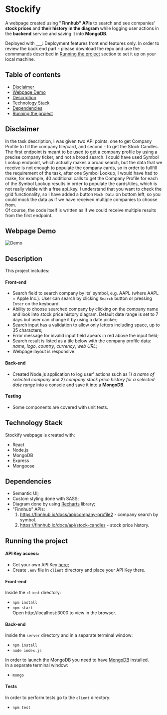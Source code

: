# Stockify

A webpage created using **"Finnhub" APIs** to search and see companies' **stock prices** and **their history in the diagram** while logging user actions in the **backend** service and saving it into **MongoDB**.

Deployed with **\_\_\_**: Deployment features front end features only. In order to review the back end part - please download the repo and use the commmands described in [Running the project](#running-the-project) section to set it up on your local machine.

## Table of contents

- [Disclaimer](#disclaimer)
- [Webpage Demo](#webpage-demo)
- [Description](#description)
- [Technology Stack](#technology-stack)
- [Dependencies](#dependencies)
- [Running the project](#running-the-project)

## Disclaimer

In the task description, I was given two API points, one to get Company Profile to fill the company tile/card, and second - to get the Stock Candles. The first endpoint is meant to be used to get a company profile by using a precise company ticker, and not a broad search. I could have used Symbol Lookup endpoint, which actually makes a broad search, but the data that we receive is not enough to populate the company cards, so in order to fullfill the requirement of the task, after one Symbol Lookup, I would have had to make, for example, 40 additional calls to get the Company Profile for each of the Symbol Lookup results in order to populate the cards/tiles, which is not really viable with a free api_key. I understand that you want to check the grid functionality, so I have added a button `Mock Data` on bottom left, so you could mock the data as if we have received multiple companies to choose from.  
Of course, the code itself is written as if we could receive multiple results from the first endpoint.

## Webpage Demo
![Demo](https://user-images.githubusercontent.com/97436827/184552294-283d45e6-cae8-46cc-885f-bc5dfb47b988.gif)

## Description

This project includes:

#### Front-end

- Search field to search company by its' symbol, e.g. AAPL (where AAPL = Apple Inc.). User can search by clicking `Search` button or pressing `Enter` on the keyboard.
- Ability to choose searched company by clicking on the company name and look into stock price history diagram. Default date range is set to 7 days but user can change it by using a date picker;
- Search input has a validation to allow only letters including space, up to 35 characters;
- Error message for invalid input field apears in red above the input field;
- Search result is listed as a tile below with the company profile data: _name_, _logo_, _country_, _currency_, _web URL_;
- Webpage layout is responsive.

#### Back-end

- Created Node.js application to log user' actions such as 1) _a name of selected company_ and 2) _company stock price history for a selected date range_ into a console and save it into a **MongoDB**.

#### Testing

- Some components are covered with unit tests.

## Technology Stack

Stockify webpage is created with:

- React
- Node.js
- MongoDB
- Express
- Mongoose

## Dependencies

- Semantic UI;
- Custom styling done with SASS;
- Diagram done by using [Recharts](https://recharts.org/en-US/) library;
- "Finnhub" APIs: <br/>
  1. https://finnhub.io/docs/api/company-profile2 - company search by symbol.
  2. https://finnhub.io/docs/api/stock-candles - stock price history.

## Running the project

#### API Key access:

- Get your own API Key [here](https://finnhub.io/docs/api/introduction);
- Create `.env` file in `client` directory and place your API Key there.

#### Front-end

Inside the `client` directory: <br />

- `npm install` <br/>
- `npm start` <br />
  Open http://localhost:3000 to view in the browser.

#### Back-end

Inside the `server` directory and in a separate terminal window:<br/>

- `npm install` <br/>
- `node index.js` <br />

In order to launch the MongoDB you need to have [MongoDB](https://www.mongodb.com/) installed.<br/>
In a separate terminal window: <br/>

- `mongo`

#### Tests

In order to perform tests go to the `client` directory: <br />

- `npm test` <br />
